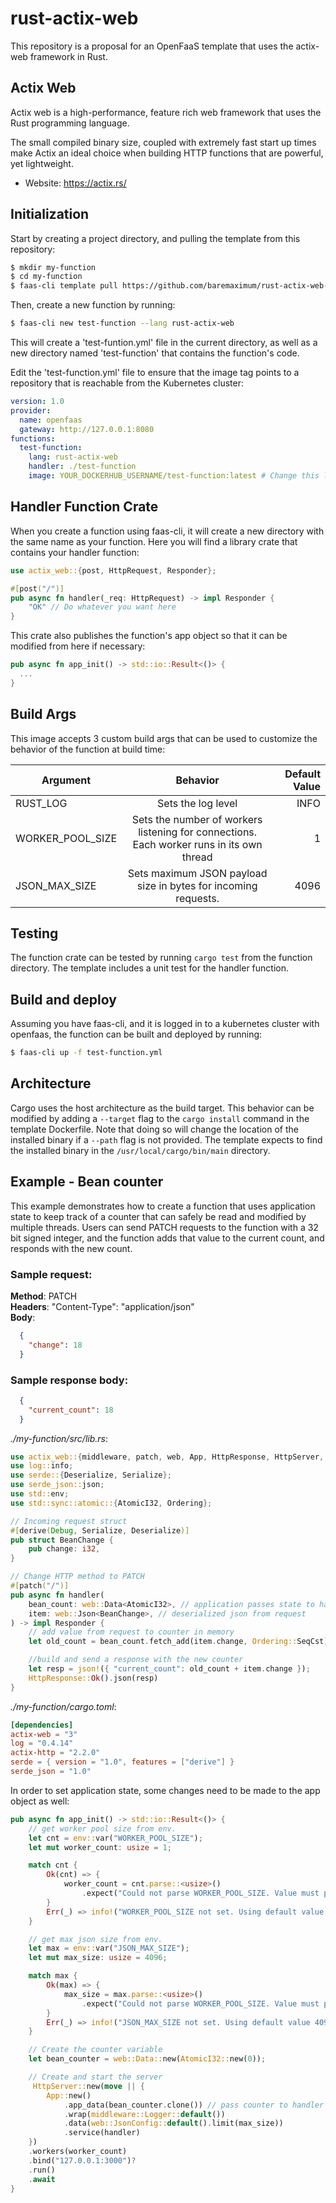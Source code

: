 # rust-actix-web
This repository is a proposal for an OpenFaaS template that uses the actix-web framework in Rust.

## Actix Web

Actix web is a high-performance, feature rich web framework that uses the Rust programming language.

The small compiled binary size, coupled with extremely fast start up times make Actix an ideal choice when building HTTP functions that are powerful, yet lightweight.
- Website: https://actix.rs/

## Initialization
Start by creating a project directory, and pulling the template from this repository:
```sh
$ mkdir my-function
$ cd my-function
$ faas-cli template pull https://github.com/baremaximum/rust-actix-web-template#main
```

Then, create a new function by running:

```sh
$ faas-cli new test-function --lang rust-actix-web
```

This will create a 'test-funtion.yml' file in the current directory, as well as a new directory named 'test-function' that contains the function's code.

Edit the 'test-function.yml' file to ensure that the image tag points to a repository that is reachable from the Kubernetes cluster:

```yaml
version: 1.0
provider:
  name: openfaas
  gateway: http://127.0.0.1:8080
functions:
  test-function:
    lang: rust-actix-web
    handler: ./test-function
    image: YOUR_DOCKERHUB_USERNAME/test-function:latest # Change this line

```

## Handler Function Crate

When you create a function using faas-cli, it will create a new directory with the same name as your function. Here you will find a library crate that contains your handler function:

```rust
use actix_web::{post, HttpRequest, Responder};

#[post("/")]
pub async fn handler(_req: HttpRequest) -> impl Responder {
    "OK" // Do whatever you want here
}
```

This crate also publishes the function's app object so that it can be modified from here if necessary:

```rust
pub async fn app_init() -> std::io::Result<()> {
  ...
}

```


## Build Args

This image accepts 3 custom build args that can be used to customize the behavior of the function at build time:

| Argument       | Behavior           | Default Value |
| ------------- |:-------------:| -----:|
| RUST_LOG     | Sets the log level | INFO |
| WORKER_POOL_SIZE     | Sets the number of workers listening for connections. Each worker runs in its own thread     |   1 |
| JSON_MAX_SIZE | Sets maximum JSON payload size in bytes for incoming requests.      |    4096 |


## Testing

The function crate can be tested by running `cargo test` from the function directory. The template includes a unit test for the handler function.

## Build and deploy

Assuming you have faas-cli, and it is logged in to a kubernetes cluster with openfaas, the function can be built and deployed by running: 

```sh
$ faas-cli up -f test-function.yml
```

## Architecture
Cargo uses the host architecture as the build target. This behavior can be modified by adding a `--target` flag to the `cargo install` command in the template Dockerfile. Note that doing so will change the location of the installed binary if a `--path` flag is not provided. The template expects to find the installed binary in the `/usr/local/cargo/bin/main` directory. 

## Example - Bean counter

This example demonstrates how to create a function that uses application state to keep track of a counter that can safely be read and modified by multiple threads. Users can send PATCH requests to the function with a 32 bit signed integer, and the function adds that value to the current count, and responds with the new count.

### Sample request:
**Method**: PATCH <br>
**Headers**: "Content-Type": "application/json"<br>
**Body**:
```json
  {
    "change": 18
  }
```

### Sample response body:
```json
  {
    "current_count": 18
  }
```

<em>./my-function/src/lib.rs</em>:
```rust
use actix_web::{middleware, patch, web, App, HttpResponse, HttpServer, Responder};
use log::info;
use serde::{Deserialize, Serialize};
use serde_json::json;
use std::env;
use std::sync::atomic::{AtomicI32, Ordering};

// Incoming request struct
#[derive(Debug, Serialize, Deserialize)]
pub struct BeanChange {
    pub change: i32,
}

// Change HTTP method to PATCH
#[patch("/")]
pub async fn handler(
    bean_count: web::Data<AtomicI32>, // application passes state to handler
    item: web::Json<BeanChange>, // deserialized json from request
) -> impl Responder {
    // add value from request to counter in memory
    let old_count = bean_count.fetch_add(item.change, Ordering::SeqCst);

    //build and send a response with the new counter
    let resp = json!({ "current_count": old_count + item.change });
    HttpResponse::Ok().json(resp)
}

```

<em>./my-function/cargo.toml</em>:
```toml
[dependencies]
actix-web = "3"
log = "0.4.14"
actix-http = "2.2.0"
serde = { version = "1.0", features = ["derive"] }
serde_json = "1.0"
```

In order to set application state, some changes need to be made to the app object as well:

```rust
pub async fn app_init() -> std::io::Result<()> {
    // get worker pool size from env.
    let cnt = env::var("WORKER_POOL_SIZE");
    let mut worker_count: usize = 1;

    match cnt {
        Ok(cnt) => { 
            worker_count = cnt.parse::<usize>()
                .expect("Could not parse WORKER_POOL_SIZE. Value must parse to valid usize") 
        }
        Err(_) => info!("WORKER_POOL_SIZE not set. Using default value 1.")
    }

    // get max json size from env.
    let max = env::var("JSON_MAX_SIZE");
    let mut max_size: usize = 4096;

    match max {
        Ok(max) => { 
            max_size = max.parse::<usize>()
                .expect("Could not parse WORKER_POOL_SIZE. Value must parse to valid usize") 
        }
        Err(_) => info!("JSON_MAX_SIZE not set. Using default value 4096.")
    }

    // Create the counter variable
    let bean_counter = web::Data::new(AtomicI32::new(0));

    // Create and start the server
     HttpServer::new(move || {
        App::new()
            .app_data(bean_counter.clone()) // pass counter to handler
            .wrap(middleware::Logger::default())
            .data(web::JsonConfig::default().limit(max_size))
            .service(handler)
    })
    .workers(worker_count)
    .bind("127.0.0.1:3000")?
    .run()
    .await
}
```
